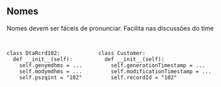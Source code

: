 ## Nomes

Nomes devem ser fáceis de pronunciar. Facilita nas discussões do time

<div style="display: flex">
<pre style="flex-grow: 1"><code class="lang-python hljs">
class DtaRcrd102:
  def __init__(self):
    self.genymdhms = ...
    self.modymdhms = ...
    self.pszqint = "102"
</code></pre>

<pre class="fragment" data-fragment-index="1" style="flex-grow: 1"><code class="lang-python hljs">
class Customer:
  def __init__(self):
    self.generationTimestamp = ...
    self.modificationTimestamp = ...
    self.recordId = "102"
</code></pre>
</div>


